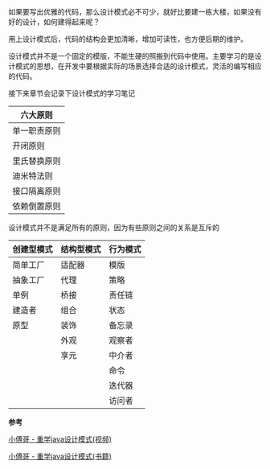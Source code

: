 如果要写出优雅的代码，那么设计模式必不可少，就好比要建一栋大楼，如果没有好的设计，如何建得起来呢？

用上设计模式后，代码的结构会更加清晰，增加可读性，也方便后期的维护。

设计模式并不是一个固定的模版，不能生硬的照搬到代码中使用。主要学习的是设计模式的思想，在开发中要根据实际的场景选择合适的设计模式，灵活的编写相应的代码。

接下来章节会记录下设计模式的学习笔记

| 六大原则     |
| ------------ |
| 单一职责原则 |
| 开闭原则     |
| 里氏替换原则 |
| 迪米特法则   |
| 接口隔离原则 |
| 依赖倒置原则 |

设计模式并不是满足所有的原则，因为有些原则之间的关系是互斥的

| 创建型模式 | 结构型模式 | 行为模式 |
| ---------- | ---------- | -------- |
| 简单工厂   | 适配器     | 模版     |
| 抽象工厂   | 代理       | 策略     |
| 单例       | 桥接       | 责任链   |
| 建造者     | 组合       | 状态     |
| 原型       | 装饰       | 备忘录   |
|            | 外观       | 观察者   |
|            | 享元       | 中介者   |
|            |            | 命令     |
|            |            | 迭代器   |
|            |            | 访问者   |

**参考**

[小傅哥 - 重学java设计模式(视频)](https://www.bilibili.com/video/BV1D341177SV/?spm_id_from=333.788)

[小傅哥 - 重学java设计模式(书籍)](https://item.jd.com/13218336.html)